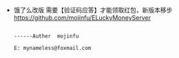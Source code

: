 
- 饿了么改版 需要【验证码应答】才能领取红包，新版本移步 https://github.com/mojinfu/ELuckyMoneyServer 



                                                                                ------Auther  mojinfu
                                                                                E: mynameless@foxmail.com
